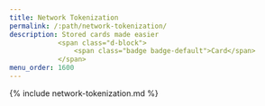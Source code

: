 ```yaml
---
title: Network Tokenization
permalink: /:path/network-tokenization/
description: Stored cards made easier
            <span class="d-block">
                <span class="badge badge-default">Card</span>
            </span>
menu_order: 1600
---
```


{% include network-tokenization.md %}
